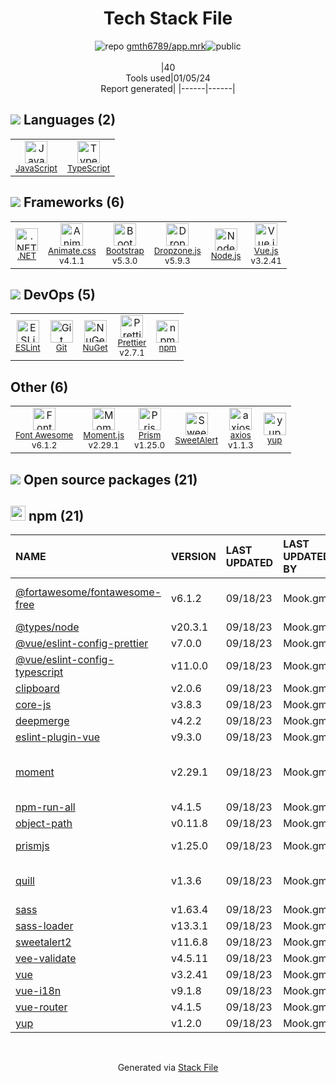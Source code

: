 <!--
&lt;--- Readme.md Snippet without images Start ---&gt;
## Tech Stack
gmth6789/app.mrk is built on the following main stack:

- [Node.js](http://nodejs.org/) – Frameworks (Full Stack)
- [.NET](http://www.microsoft.com/net/) – Frameworks (Full Stack)
- [Bootstrap](http://getbootstrap.com/) – Front-End Frameworks
- [JavaScript](https://developer.mozilla.org/en-US/docs/Web/JavaScript) – Languages
- [TypeScript](http://www.typescriptlang.org) – Languages
- [Font Awesome](https://fontawesome.com/) – Fonts
- [ESLint](http://eslint.org/) – Code Review
- [Moment.js](http://momentjs.com/) – Javascript Utilities & Libraries
- [Vue.js](http://vuejs.org/) – Javascript UI Libraries
- [axios](https://github.com/mzabriskie/axios) – Javascript Utilities & Libraries
- [SweetAlert](https://sweetalert.js.org/) – Javascript Utilities & Libraries
- [Dropzone.js](http://www.dropzonejs.com/) – Javascript UI Libraries
- [Prettier](https://prettier.io/) – Code Review
- [Animate.css ](https://animate.style/) – Front-End Frameworks
- [Prism](https://prismjs.com/) – Javascript Utilities & Libraries

Full tech stack [here](/techstack.md)

&lt;--- Readme.md Snippet without images End ---&gt;

&lt;--- Readme.md Snippet with images Start ---&gt;
## Tech Stack
gmth6789/app.mrk is built on the following main stack:

- <img width='25' height='25' src='https://img.stackshare.io/service/1011/n1JRsFeB_400x400.png' alt='Node.js'/> [Node.js](http://nodejs.org/) – Frameworks (Full Stack)
- <img width='25' height='25' src='https://img.stackshare.io/service/1014/IoPy1dce_400x400.png' alt='.NET'/> [.NET](http://www.microsoft.com/net/) – Frameworks (Full Stack)
- <img width='25' height='25' src='https://img.stackshare.io/service/1101/C9QJ7V3X.png' alt='Bootstrap'/> [Bootstrap](http://getbootstrap.com/) – Front-End Frameworks
- <img width='25' height='25' src='https://img.stackshare.io/service/1209/javascript.jpeg' alt='JavaScript'/> [JavaScript](https://developer.mozilla.org/en-US/docs/Web/JavaScript) – Languages
- <img width='25' height='25' src='https://img.stackshare.io/service/1612/bynNY5dJ.jpg' alt='TypeScript'/> [TypeScript](http://www.typescriptlang.org) – Languages
- <img width='25' height='25' src='https://img.stackshare.io/service/3244/1_Mr1Fy00XjPGNf1Kkp_hWtw_2x.png' alt='Font Awesome'/> [Font Awesome](https://fontawesome.com/) – Fonts
- <img width='25' height='25' src='https://img.stackshare.io/service/3337/Q4L7Jncy.jpg' alt='ESLint'/> [ESLint](http://eslint.org/) – Code Review
- <img width='25' height='25' src='https://img.stackshare.io/service/3643/Xrtdc94q_400x400.png' alt='Moment.js'/> [Moment.js](http://momentjs.com/) – Javascript Utilities & Libraries
- <img width='25' height='25' src='https://img.stackshare.io/service/3837/paeckCWC.png' alt='Vue.js'/> [Vue.js](http://vuejs.org/) – Javascript UI Libraries
- <img width='25' height='25' src='https://img.stackshare.io/no-img-open-source.png' alt='axios'/> [axios](https://github.com/mzabriskie/axios) – Javascript Utilities & Libraries
- <img width='25' height='25' src='https://ucarecdn.com/c4c55828-7bcf-4661-8f4f-52745636aafd/' alt='SweetAlert'/> [SweetAlert](https://sweetalert.js.org/) – Javascript Utilities & Libraries
- <img width='25' height='25' src='https://img.stackshare.io/service/6890/dropzonejs.com' alt='Dropzone.js'/> [Dropzone.js](http://www.dropzonejs.com/) – Javascript UI Libraries
- <img width='25' height='25' src='https://img.stackshare.io/service/7035/default_66f265943abed56bcdbfca1c866a4261b1fbb063.jpg' alt='Prettier'/> [Prettier](https://prettier.io/) – Code Review
- <img width='25' height='25' src='https://img.stackshare.io/service/9195/default_5aa00f79c6648507ba5f6c66c130a832332e5adc.png' alt='Animate.css '/> [Animate.css ](https://animate.style/) – Front-End Frameworks
- <img width='25' height='25' src='https://img.stackshare.io/service/10010/Screen_Shot_2012-07-31_at_21.57.03__400x400.png' alt='Prism'/> [Prism](https://prismjs.com/) – Javascript Utilities & Libraries

Full tech stack [here](/techstack.md)

&lt;--- Readme.md Snippet with images End ---&gt;
-->
<div align="center">

# Tech Stack File
![](https://img.stackshare.io/repo.svg "repo") [gmth6789/app.mrk](https://github.com/gmth6789/app.mrk)![](https://img.stackshare.io/public_badge.svg "public")
<br/><br/>
|40<br/>Tools used|01/05/24 <br/>Report generated|
|------|------|
</div>

## <img src='https://img.stackshare.io/languages.svg'/> Languages (2)
<table><tr>
  <td align='center'>
  <img width='36' height='36' src='https://img.stackshare.io/service/1209/javascript.jpeg' alt='JavaScript'>
  <br>
  <sub><a href="https://developer.mozilla.org/en-US/docs/Web/JavaScript">JavaScript</a></sub>
  <br>
  <sub></sub>
</td>

<td align='center'>
  <img width='36' height='36' src='https://img.stackshare.io/service/1612/bynNY5dJ.jpg' alt='TypeScript'>
  <br>
  <sub><a href="http://www.typescriptlang.org">TypeScript</a></sub>
  <br>
  <sub></sub>
</td>

</tr>
</table>

## <img src='https://img.stackshare.io/frameworks.svg'/> Frameworks (6)
<table><tr>
  <td align='center'>
  <img width='36' height='36' src='https://img.stackshare.io/service/1014/IoPy1dce_400x400.png' alt='.NET'>
  <br>
  <sub><a href="http://www.microsoft.com/net/">.NET</a></sub>
  <br>
  <sub></sub>
</td>

<td align='center'>
  <img width='36' height='36' src='https://img.stackshare.io/service/9195/default_5aa00f79c6648507ba5f6c66c130a832332e5adc.png' alt='Animate.css '>
  <br>
  <sub><a href="https://animate.style/">Animate.css </a></sub>
  <br>
  <sub>v4.1.1</sub>
</td>

<td align='center'>
  <img width='36' height='36' src='https://img.stackshare.io/service/1101/C9QJ7V3X.png' alt='Bootstrap'>
  <br>
  <sub><a href="http://getbootstrap.com/">Bootstrap</a></sub>
  <br>
  <sub>v5.3.0</sub>
</td>

<td align='center'>
  <img width='36' height='36' src='https://img.stackshare.io/service/6890/dropzonejs.com' alt='Dropzone.js'>
  <br>
  <sub><a href="http://www.dropzonejs.com/">Dropzone.js</a></sub>
  <br>
  <sub>v5.9.3</sub>
</td>

<td align='center'>
  <img width='36' height='36' src='https://img.stackshare.io/service/1011/n1JRsFeB_400x400.png' alt='Node.js'>
  <br>
  <sub><a href="http://nodejs.org/">Node.js</a></sub>
  <br>
  <sub></sub>
</td>

<td align='center'>
  <img width='36' height='36' src='https://img.stackshare.io/service/3837/paeckCWC.png' alt='Vue.js'>
  <br>
  <sub><a href="http://vuejs.org/">Vue.js</a></sub>
  <br>
  <sub>v3.2.41</sub>
</td>

</tr>
</table>

## <img src='https://img.stackshare.io/devops.svg'/> DevOps (5)
<table><tr>
  <td align='center'>
  <img width='36' height='36' src='https://img.stackshare.io/service/3337/Q4L7Jncy.jpg' alt='ESLint'>
  <br>
  <sub><a href="http://eslint.org/">ESLint</a></sub>
  <br>
  <sub></sub>
</td>

<td align='center'>
  <img width='36' height='36' src='https://img.stackshare.io/service/1046/git.png' alt='Git'>
  <br>
  <sub><a href="http://git-scm.com/">Git</a></sub>
  <br>
  <sub></sub>
</td>

<td align='center'>
  <img width='36' height='36' src='https://img.stackshare.io/service/2637/6I3oEOP4_400x400.jpg' alt='NuGet'>
  <br>
  <sub><a href="https://www.nuget.org/">NuGet</a></sub>
  <br>
  <sub></sub>
</td>

<td align='center'>
  <img width='36' height='36' src='https://img.stackshare.io/service/7035/default_66f265943abed56bcdbfca1c866a4261b1fbb063.jpg' alt='Prettier'>
  <br>
  <sub><a href="https://prettier.io/">Prettier</a></sub>
  <br>
  <sub>v2.7.1</sub>
</td>

<td align='center'>
  <img width='36' height='36' src='https://img.stackshare.io/service/1120/lejvzrnlpb308aftn31u.png' alt='npm'>
  <br>
  <sub><a href="https://www.npmjs.com/">npm</a></sub>
  <br>
  <sub></sub>
</td>

</tr>
</table>

## Other (6)
<table><tr>
  <td align='center'>
  <img width='36' height='36' src='https://img.stackshare.io/service/3244/1_Mr1Fy00XjPGNf1Kkp_hWtw_2x.png' alt='Font Awesome'>
  <br>
  <sub><a href="https://fontawesome.com/">Font Awesome</a></sub>
  <br>
  <sub>v6.1.2</sub>
</td>

<td align='center'>
  <img width='36' height='36' src='https://img.stackshare.io/service/3643/Xrtdc94q_400x400.png' alt='Moment.js'>
  <br>
  <sub><a href="http://momentjs.com/">Moment.js</a></sub>
  <br>
  <sub>v2.29.1</sub>
</td>

<td align='center'>
  <img width='36' height='36' src='https://img.stackshare.io/service/10010/Screen_Shot_2012-07-31_at_21.57.03__400x400.png' alt='Prism'>
  <br>
  <sub><a href="https://prismjs.com/">Prism</a></sub>
  <br>
  <sub>v1.25.0</sub>
</td>

<td align='center'>
  <img width='36' height='36' src='https://ucarecdn.com/c4c55828-7bcf-4661-8f4f-52745636aafd/' alt='SweetAlert'>
  <br>
  <sub><a href="https://sweetalert.js.org/">SweetAlert</a></sub>
  <br>
  <sub></sub>
</td>

<td align='center'>
  <img width='36' height='36' src='https://img.stackshare.io/no-img-open-source.png' alt='axios'>
  <br>
  <sub><a href="https://github.com/mzabriskie/axios">axios</a></sub>
  <br>
  <sub>v1.1.3</sub>
</td>

<td align='center'>
  <img width='36' height='36' src='https://img.stackshare.io/service/10756/339286.png' alt='yup'>
  <br>
  <sub><a href="https://github.com/jquense/yup">yup</a></sub>
  <br>
  <sub></sub>
</td>

</tr>
</table>


## <img src='https://img.stackshare.io/group.svg' /> Open source packages (21)</h2>

## <img width='24' height='24' src='https://img.stackshare.io/service/1120/lejvzrnlpb308aftn31u.png'/> npm (21)

|NAME|VERSION|LAST UPDATED|LAST UPDATED BY|LICENSE|VULNERABILITIES|
|:------|:------|:------|:------|:------|:------|
|[@fortawesome/fontawesome-free](https://www.npmjs.com/@fortawesome/fontawesome-free)|v6.1.2|09/18/23|Mook.gm99 |CC-BY-4.0,OFL-1.1,MIT|N/A|
|[@types/node](https://www.npmjs.com/@types/node)|v20.3.1|09/18/23|Mook.gm99 |MIT|N/A|
|[@vue/eslint-config-prettier](https://www.npmjs.com/@vue/eslint-config-prettier)|v7.0.0|09/18/23|Mook.gm99 |MIT|N/A|
|[@vue/eslint-config-typescript](https://www.npmjs.com/@vue/eslint-config-typescript)|v11.0.0|09/18/23|Mook.gm99 |MIT|N/A|
|[clipboard](https://www.npmjs.com/clipboard)|v2.0.6|09/18/23|Mook.gm99 |MIT|N/A|
|[core-js](https://www.npmjs.com/core-js)|v3.8.3|09/18/23|Mook.gm99 |MIT|N/A|
|[deepmerge](https://www.npmjs.com/deepmerge)|v4.2.2|09/18/23|Mook.gm99 |MIT|N/A|
|[eslint-plugin-vue](https://www.npmjs.com/eslint-plugin-vue)|v9.3.0|09/18/23|Mook.gm99 |MIT|N/A|
|[moment](https://www.npmjs.com/moment)|v2.29.1|09/18/23|Mook.gm99 |MIT|[CVE-2022-24785](https://github.com/advisories/GHSA-8hfj-j24r-96c4) (High)<br/>[CVE-2022-31129](https://github.com/advisories/GHSA-wc69-rhjr-hc9g) (High)|
|[npm-run-all](https://www.npmjs.com/npm-run-all)|v4.1.5|09/18/23|Mook.gm99 |MIT|N/A|
|[object-path](https://www.npmjs.com/object-path)|v0.11.8|09/18/23|Mook.gm99 |MIT|N/A|
|[prismjs](https://www.npmjs.com/prismjs)|v1.25.0|09/18/23|Mook.gm99 |MIT|[CVE-2022-23647](https://github.com/advisories/GHSA-3949-f494-cm99) (High)|
|[quill](https://www.npmjs.com/quill)|v1.3.6|09/18/23|Mook.gm99 |BSD-3-Clause|[](https://github.com/advisories/GHSA-588m-9qg5-35pq) (Moderate)<br/>[CVE-2021-3163](https://github.com/advisories/GHSA-4943-9vgg-gr5r) (Moderate)|
|[sass](https://www.npmjs.com/sass)|v1.63.4|09/18/23|Mook.gm99 |MIT|N/A|
|[sass-loader](https://www.npmjs.com/sass-loader)|v13.3.1|09/18/23|Mook.gm99 |MIT|N/A|
|[sweetalert2](https://www.npmjs.com/sweetalert2)|v11.6.8|09/18/23|Mook.gm99 |MIT|[](https://github.com/advisories/GHSA-qq6h-5g6j-q3cm) (Low)|
|[vee-validate](https://www.npmjs.com/vee-validate)|v4.5.11|09/18/23|Mook.gm99 |MIT|N/A|
|[vue](https://www.npmjs.com/vue)|v3.2.41|09/18/23|Mook.gm99 |MIT|N/A|
|[vue-i18n](https://www.npmjs.com/vue-i18n)|v9.1.8|09/18/23|Mook.gm99 |MIT|N/A|
|[vue-router](https://www.npmjs.com/vue-router)|v4.1.5|09/18/23|Mook.gm99 |MIT|N/A|
|[yup](https://www.npmjs.com/yup)|v1.2.0|09/18/23|Mook.gm99 |MIT|N/A|

<br/>
<div align='center'>

Generated via [Stack File](https://github.com/marketplace/stack-file)
